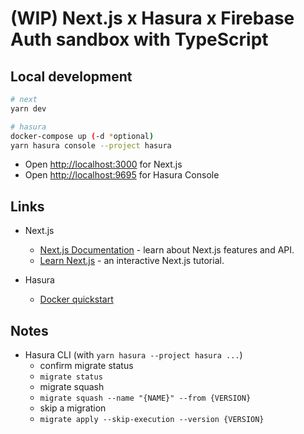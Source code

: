 # (WIP) Next.js x Hasura x Firebase Auth sandbox with TypeScript

## Local development

```bash
# next
yarn dev

# hasura
docker-compose up (-d *optional)
yarn hasura console --project hasura
```

- Open [http://localhost:3000](http://localhost:3000) for Next.js
- Open [http://localhost:9695](http://localhost:3000) for Hasura Console

## Links

- Next.js

  - [Next.js Documentation](https://nextjs.org/docs) - learn about Next.js features and API.
  - [Learn Next.js](https://nextjs.org/learn) - an interactive Next.js tutorial.

- Hasura
  - [Docker quickstart](https://hasura.io/docs/1.0/graphql/core/getting-started/docker-simple.html)

## Notes

- Hasura CLI (with `yarn hasura --project hasura ...`)
  - confirm migrate status
  - `migrate status`
  - migrate squash
  - `migrate squash --name "{NAME}" --from {VERSION}`
  - skip a migration
  - `migrate apply --skip-execution --version {VERSION}`
